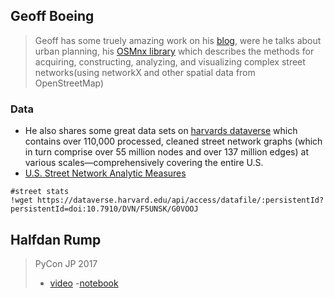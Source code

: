 ## Geoff Boeing
> Geoff has some truely amazing work on his [blog](https://geoffboeing.com/publications/), were he talks about urban planning, his 
[OSMnx library]() which describes the methods for acquiring, constructing, analyzing, and visualizing complex street 
networks(using networkX and other spatial data from OpenStreetMap)
### Data
- He also shares some great data sets on [harvards dataverse](https://dataverse.harvard.edu/dataset.xhtml?persistentId=doi:10.7910/DVN/CUWWYJ) which contains over 110,000 processed, cleaned street network graphs (which in turn comprise over 55 million nodes and over 137 million edges) at various scales—comprehensively covering the entire U.S.
- [U.S. Street Network Analytic Measures](https://dataverse.harvard.edu/dataset.xhtml?persistentId=doi:10.7910/DVN/F5UNSK)



```
#street stats
!wget https://dataverse.harvard.edu/api/access/datafile/:persistentId?persistentId=doi:10.7910/DVN/F5UNSK/G0VOOJ
```
## Halfdan Rump 
> PyCon JP 2017
>- [video](https://www.youtube.com/watch?v=Yd5oEIBFQ_E&feature=youtu.be)
>-[notebook](https://github.com/halfdanrump/geoviz/blob/master/pyconjp2017/presentation.ipynb)

